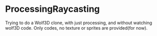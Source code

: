 # ProcessingRaycasting
Trying to do a Wolf3D clone, with just processing, and without watching wolf3D code.
Only codes, no texture or sprites are provided(for now).
